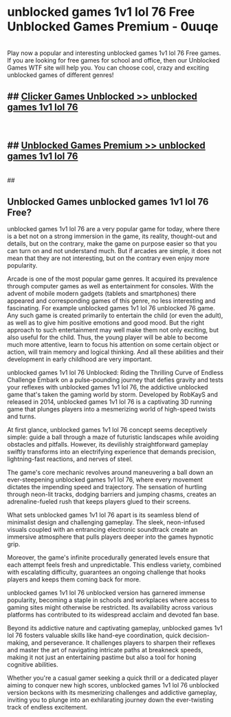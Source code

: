 # unblocked games 1v1 lol 76 Free Unblocked Games Premium - 0uuqe <br>
<br>
Play now a popular and interesting unblocked games 1v1 lol 76 Free games. If you are looking for free games for school and office, then our Unblocked Games WTF site will help you. You can choose cool, crazy and exciting unblocked games of different genres!


## ##  [Clicker Games Unblocked >> unblocked games 1v1 lol 76](http://freeplayer.one?title=unblocked_games_1v1_lol_76&ref=M1)
  <br>

##  ## [Unblocked Games Premium >> unblocked games 1v1 lol 76](http://freeplayer.one?title=unblocked_games_1v1_lol_76&ref=M1)
  <br>
  ##



## Unblocked Games unblocked games 1v1 lol 76 Free?

unblocked games 1v1 lol 76 are a very popular game for today, where there is a bet not on a strong immersion in the game, its reality, thought-out and details, but on the contrary, make the game on purpose easier so that you can turn on and not understand much. But if arcades are simple, it does not mean that they are not interesting, but on the contrary even enjoy more popularity.

Arcade is one of the most popular game genres. It acquired its prevalence through computer games as well as entertainment for consoles. With the advent of mobile modern gadgets (tablets and smartphones) there appeared and corresponding games of this genre, no less interesting and fascinating. For example unblocked games 1v1 lol 76 unblocked 76 game. Any such game is created primarily to entertain the child (or even the adult), as well as to give him positive emotions and good mood. But the right approach to such entertainment may well make them not only exciting, but also useful for the child. Thus, the young player will be able to become much more attentive, learn to focus his attention on some certain object or action, will train memory and logical thinking. And all these abilities and their development in early childhood are very important.

unblocked games 1v1 lol 76 Unblocked: Riding the Thrilling Curve of Endless Challenge
Embark on a pulse-pounding journey that defies gravity and tests your reflexes with unblocked games 1v1 lol 76, the addictive unblocked game that's taken the gaming world by storm. Developed by RobKayS and released in 2014, unblocked games 1v1 lol 76 is a captivating 3D running game that plunges players into a mesmerizing world of high-speed twists and turns.

At first glance, unblocked games 1v1 lol 76 concept seems deceptively simple: guide a ball through a maze of futuristic landscapes while avoiding obstacles and pitfalls. However, its devilishly straightforward gameplay swiftly transforms into an electrifying experience that demands precision, lightning-fast reactions, and nerves of steel.

The game's core mechanic revolves around maneuvering a ball down an ever-steepening unblocked games 1v1 lol 76, where every movement dictates the impending speed and trajectory. The sensation of hurtling through neon-lit tracks, dodging barriers and jumping chasms, creates an adrenaline-fueled rush that keeps players glued to their screens.

What sets unblocked games 1v1 lol 76 apart is its seamless blend of minimalist design and challenging gameplay. The sleek, neon-infused visuals coupled with an entrancing electronic soundtrack create an immersive atmosphere that pulls players deeper into the games hypnotic grip.

Moreover, the game's infinite procedurally generated levels ensure that each attempt feels fresh and unpredictable. This endless variety, combined with escalating difficulty, guarantees an ongoing challenge that hooks players and keeps them coming back for more.

unblocked games 1v1 lol 76 unblocked version has garnered immense popularity, becoming a staple in schools and workplaces where access to gaming sites might otherwise be restricted. Its availability across various platforms has contributed to its widespread acclaim and devoted fan base.

Beyond its addictive nature and captivating gameplay, unblocked games 1v1 lol 76 fosters valuable skills like hand-eye coordination, quick decision-making, and perseverance. It challenges players to sharpen their reflexes and master the art of navigating intricate paths at breakneck speeds, making it not just an entertaining pastime but also a tool for honing cognitive abilities.

Whether you're a casual gamer seeking a quick thrill or a dedicated player aiming to conquer new high scores, unblocked games 1v1 lol 76 unblocked version beckons with its mesmerizing challenges and addictive gameplay, inviting you to plunge into an exhilarating journey down the ever-twisting track of endless excitement.